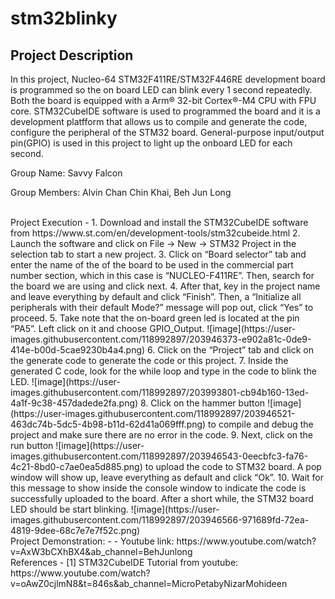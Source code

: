 # stm32blinky
Project Description
-
In this project, Nucleo-64 STM32F411RE/STM32F446RE development board is programmed so the on board LED can blink every 1 second repeatedly. Both the board is equipped with a Arm® 32-bit Cortex®-M4 CPU with FPU core. STM32CubeIDE software is used to programmed the board and it is a development platfform that allows us to compile and generate the code, configure the peripheral of the STM32 board. General-purpose input/output pin(GPIO) is used in this project to light up the onboard LED for each second.  

Group Name: Savvy Falcon

Group Members: Alvin Chan Chin Khai, Beh Jun Long

<br>
Project Execution
- 
1.	Download and install the STM32CubeIDE software from https://www.st.com/en/development-tools/stm32cubeide.html
2.	Launch the software and click on File -> New -> STM32 Project in the selection tab to start a new project.
3.  Click on “Board selector” tab and enter the name of the of the board to be used in the commercial part number section, which in this case is “NUCLEO-F411RE”. Then,     search for the board we are using and click next.
4.	After that, key in the project name and leave everything by default and click “Finish”. Then, a “Initialize all peripherals with their default Mode?” message will     pop out, click “Yes” to proceed.
5.	Take note that the on-board green led is located at the pin “PA5”. Left click on it and choose GPIO_Output.
	![image](https://user-images.githubusercontent.com/118992897/203946373-e902a81c-0de9-414e-b00d-5cae9230b4a4.png)
6.	Click on the “Project” tab and click on the generate code to generate the code or this project.
7.	Inside the generated C code, look for the while loop and type in the code to blink the LED. 
	![image](https://user-images.githubusercontent.com/118992897/203993801-cb94b160-13ed-4a1f-9c38-457dadede2fa.png)
8.	Click on the hammer button  ![image](https://user-images.githubusercontent.com/118992897/203946521-463dc74b-5dc5-4b98-b11d-62d41a069fff.png)
  to compile and debug the project and make sure there are no error in the code.
9.	Next, click on the run button  ![image](https://user-images.githubusercontent.com/118992897/203946543-0eecbfc3-fa76-4c21-8bd0-c7ae0ea5d885.png)
 to upload the code to STM32 board. A pop window will show up, leave everything as default and click “Ok”.
10.	Wait for this message to show inside the console window to indicate the code is successfully uploaded to the board. After a short while, the STM32 board LED should     be start blinking.
 	![image](https://user-images.githubusercontent.com/118992897/203946566-971689fd-72ea-4819-9dee-68c7e7e7f52c.png)

	

<br>
Project Demonstration: 
- 
  - Youtube link: https://www.youtube.com/watch?v=AxW3bCXhBX4&ab_channel=BehJunlong


<br>  
References
- 
  [1] STM32CubeIDE Tutorial from youtube: https://www.youtube.com/watch?v=oAwZ0cjlmN8&t=846s&ab_channel=MicroPetabyNizarMohideen
